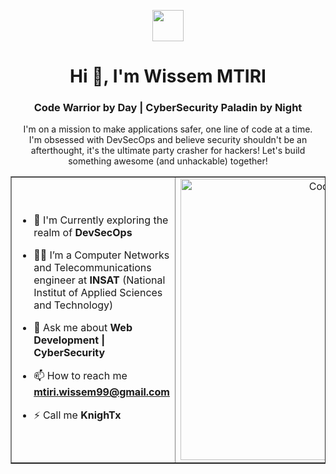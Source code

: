 <p align="center"><picture align="center"><img align="center" src ="https://github.com/7oSkaaa/7oSkaaa/blob/main/Images/about_me.gif?raw=true" width = 50px></picture></p>
<h1 align="center">Hi 👋, I'm Wissem MTIRI</h1>
<h3 align="center">Code Warrior by Day | CyberSecurity Paladin by Night</h3>

<p align="center" style="text-align:center; padding-right:20px; padding-left:20px; ">I'm on a mission to make applications safer, one line of code at a time.  I'm obsessed with DevSecOps and believe security shouldn't be an afterthought, it's the ultimate party crasher for hackers!  Let's build something awesome (and unhackable) together!</p>

<table align="center" border='1px'>
<tr border="none">
<td width="50%" align="left">
  
- 🌱 I'm Currently exploring the realm of **DevSecOps**

- 🧑‍🎓 I’m a Computer Networks and Telecommunications engineer at **INSAT** (National Institut of Applied Sciences and Technology)

- 💬 Ask me about **Web Development | CyberSecurity**

- 📫 How to reach me **mtiri.wissem99@gmail.com**
  
- ⚡ Call me **KnighTx** <img src="https://static.vecteezy.com/system/resources/thumbnails/016/928/696/small_2x/business-strategy-icon-suitable-for-a-wide-range-of-digital-creative-projects-happy-creating-vector.jpg" height="12px" style="border-radius: 999 px;">

</td>
<td width="50%" align="center">

  <img align="center" alt="Coding" width="450" src="https://repository-images.githubusercontent.com/588181932/e36ec678-7984-4cdd-8e4c-a3932772ff8e">

  
  </td>
</tr>
</table>
